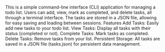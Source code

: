 This is a simple command-line interface (CLI) application for managing a todo list. 
Users can add, view, mark as completed, and delete tasks, all through a terminal interface. The tasks are stored in a JSON file, allowing for easy saving and loading between sessions.
Features
Add Tasks: Easily add new tasks to your todo list.
View Tasks: Display all tasks with their status (completed or not).
Complete Tasks: Mark tasks as completed.
Delete Tasks: Remove tasks from your list.
Persistent Storage: All tasks are saved in a JSON file (tasks.json) for persistent data management.

